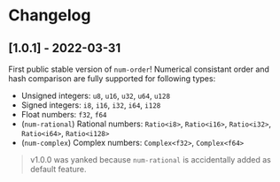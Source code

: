 # Changelog

## [1.0.1] - 2022-03-31

First public stable version of `num-order`! Numerical consistant order and hash comparison are fully supported for following types:
- Unsigned integers: `u8`, `u16`, `u32`, `u64`, `u128`
- Signed integers: `i8`, `i16`, `i32`, `i64`, `i128`
- Float numbers: `f32`, `f64`
- (`num-rational`) Rational numbers: `Ratio<i8>`, `Ratio<i16>`, `Ratio<i32>`, `Ratio<i64>`, `Ratio<i128>`
- (`num-complex`) Complex numbers: `Complex<f32>`, `Complex<f64>`

> v1.0.0 was yanked because `num-rational` is accidentally added as default feature.
